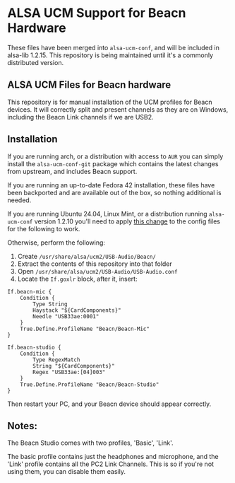 # ALSA UCM Support for Beacn Hardware

These files have been merged into `alsa-ucm-conf`, and will be included in alsa-lib 1.2.15. This 
repository is being maintained until it's a commonly distributed version.

## ALSA UCM Files for Beacn hardware
This repository is for manual installation of the UCM profiles for Beacn devices. It will correctly
split and present channels as they are on Windows, including the Beacn Link channels if we are USB2.

## Installation
If you are running arch, or a distribution with access to `AUR` you can simply install the 
`alsa-ucm-conf-git` package which contains the latest changes from upstream, and includes 
Beacn support.

If you are running an up-to-date Fedora 42 installation, these files have been backported and are available
out of the box, so nothing additional is needed.

If you are running Ubuntu 24.04, Linux Mint, or a distribution running `alsa-ucm-conf` version 1.2.10
you'll need to apply [this change](https://github.com/GoXLR-on-Linux/goxlr-utility/issues/221) to the
config files for the following to work.

Otherwise, perform the following:

1. Create `/usr/share/alsa/ucm2/USB-Audio/Beacn/`
2. Extract the contents of this repository into that folder
3. Open `/usr/share/alsa/ucm2/USB-Audio/USB-Audio.conf`
4. Locate the `If.goxlr` block, after it, insert:

```
If.beacn-mic {
	Condition {
		Type String
		Haystack "${CardComponents}"
		Needle "USB33ae:0001"
	}
	True.Define.ProfileName "Beacn/Beacn-Mic"
}

If.beacn-studio {
	Condition {
		Type RegexMatch
		String "${CardComponents}"
		Regex "USB33ae:[04]003"
	}
	True.Define.ProfileName "Beacn/Beacn-Studio"
}
```

Then restart your PC, and your Beacn device should appear correctly.


## Notes:
The Beacn Studio comes with two profiles, 'Basic', 'Link'.

The basic profile contains just the headphones and microphone, and the 'Link' profile contains
all the PC2 Link Channels. This is so if you're not using them, you can disable them easily.
